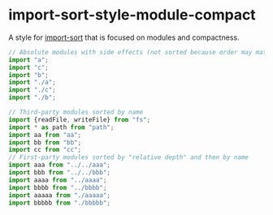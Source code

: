 # import-sort-style-module-compact

A style for [import-sort](https://github.com/renke/import-sort) that is focused
on modules and compactness.

```js
// Absolute modules with side effects (not sorted because order may matter)
import "a";
import "c";
import "b";
import "./a";
import "./c";
import "./b";

// Third-party modules sorted by name
import {readFile, writeFile} from "fs";
import * as path from "path";
import aa from "aa";
import bb from "bb";
import cc from "cc";
// First-party modules sorted by "relative depth" and then by name
import aaa from "../../aaa";
import bbb from "../../bbb";
import aaaa from "../aaaa";
import bbbb from "../bbbb";
import aaaaa from "./aaaaa";
import bbbbb from "./bbbbb";
```
